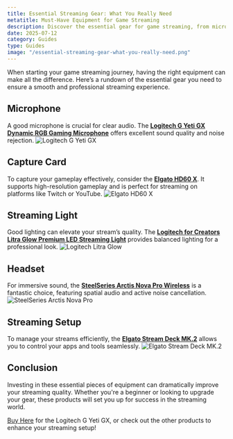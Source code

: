 ```yaml
---
title: Essential Streaming Gear: What You Really Need
metatitle: Must-Have Equipment for Game Streaming
description: Discover the essential gear for game streaming, from microphones to capture cards, and recommended products to enhance your setup.
date: 2025-07-12
category: Guides
type: Guides
image: "/essential-streaming-gear-what-you-really-need.png"
---
```


When starting your game streaming journey, having the right equipment can make all the difference. Here’s a rundown of the essential gear you need to ensure a smooth and professional streaming experience.

## Microphone
A good microphone is crucial for clear audio. The **[Logitech G Yeti GX Dynamic RGB Gaming Microphone](https://amzn.to/446et4B)** offers excellent sound quality and noise rejection. ![Logitech G Yeti GX](https://www.gamestreamingsetup.com/logitech-g-yeti-gx.jpg)

## Capture Card
To capture your gameplay effectively, consider the **[Elgato HD60 X](https://amzn.to/4dZtxVc)**. It supports high-resolution gameplay and is perfect for streaming on platforms like Twitch or YouTube. ![Elgato HD60 X](https://www.gamestreamingsetup.com/elgato-hd60-x.jpg)

## Streaming Light
Good lighting can elevate your stream’s quality. The **[Logitech for Creators Litra Glow Premium LED Streaming Light](https://amzn.to/4l3fnVr)** provides balanced lighting for a professional look. ![Logitech Litra Glow](https://www.gamestreamingsetup.com/logitech-litra-glow.jpg)

## Headset
For immersive sound, the **[SteelSeries Arctis Nova Pro Wireless](https://amzn.to/3FJODdC)** is a fantastic choice, featuring spatial audio and active noise cancellation. ![SteelSeries Arctis Nova Pro](https://www.gamestreamingsetup.com/steelseries-arctis-nova.jpg)

## Streaming Setup
To manage your streams efficiently, the **[Elgato Stream Deck MK.2](https://amzn.to/43ECm3m)** allows you to control your apps and tools seamlessly. ![Elgato Stream Deck MK.2](https://www.gamestreamingsetup.com/elgato-stream-deck-mk2.jpg)

## Conclusion
Investing in these essential pieces of equipment can dramatically improve your streaming quality. Whether you're a beginner or looking to upgrade your gear, these products will set you up for success in the streaming world.

<a href="https://amzn.to/446et4B" class="btn btn-primary">Buy Here</a> for the Logitech G Yeti GX, or check out the other products to enhance your streaming setup!